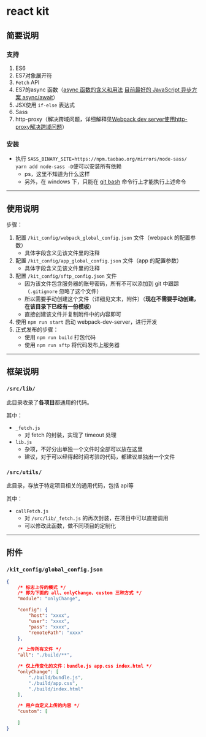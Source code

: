 # react kit

## 简要说明
### 支持
1. ES6
1. ES7对象展开符
1. `Fetch` API
1. ES7的async 函数（[async 函数的含义和用法](http://www.ruanyifeng.com/blog/2015/05/async.html) [目前最好的 JavaScript 异步方案 async/await](http://www.open-open.com/lib/view/open1448198037181.html)）
1. JSX使用 `if-else` 表达式
1. Sass
1. http-proxy（解决跨域问题，详细解释见[Webpack dev server使用http-proxy解决跨域问题](http://www.jianshu.com/p/3bdff821f859)）

### 安装
- 执行 `SASS_BINARY_SITE=https://npm.taobao.org/mirrors/node-sass/ yarn add node-sass -D`便可以安装所有依赖
    - ps，这里不知道为什么这样
    - 另外，在 windows 下，只能在 [git bash](https://git-scm.com/) 命令行上才能执行上述命令

***

## 使用说明
步骤：

1. 配置 `/kit_config/webpack_global_config.json` 文件（webpack 的配置参数）
    - 具体字段含义见该文件里的注释
1. 配置 `/kit_config/app_global_config.json` 文件（app 的配置参数）
    - 具体字段含义见该文件里的注释
1. 配置 `/kit_config/sftp_config.json` 文件
    - 因为该文件包含服务器的账号密码，所有不可以添加到 git 中跟踪（`.gitignore` 忽略了这个文件）
    - 所以需要手动创建这个文件（详细见文末，附件）（**现在不需要手动创建，在该目录下已经有一份模板**）
    - 直接创建该文件并复制附件中的内容即可
1. 使用 `npm run start` 启动 webpack-dev-server，进行开发
1. 正式发布的步骤：
    - 使用 `npm run build` 打包代码
    - 使用 `npm run sftp` 将代码发布上服务器

***

## 框架说明
### `/src/lib/`
此目录收录了**各项目**都通用的代码。

其中：
- `_fetch.js`
    - 对 fetch 的封装，实现了 timeout 处理
- `lib.js`
    - 杂项，不好分出单独一个文件时全部可以放在这里
    - 建议，对于可以经得起时间考验的代码，都建议单独出一个文件

### `/src/utils/`
此目录，存放于特定项目相关的通用代码，包括 api等

其中：
- `callFetch.js`
    - 对 `/src/lib/_fetch.js` 的再次封装，在项目中可以直接调用
    - 可以修改此函数，做不同项目的定制化

***

## 附件
### `/kit_config/global_config.json`
```json
{
    /* 标志上传的模式 */
    /* 即为下面的 all、onlyChange、custom 三种方式 */
    "module": "onlyChange",

    "config": {
        "host": "xxxx",
        "user": "xxxx",
        "pass": "xxxx",
        "remotePath": "xxxx"
    },

    /* 上传所有文件 */
    "all": "./build/**",

    /* 仅上传变化的文件：bundle.js app.css index.html */
    "onlyChange": [
        "./build/bundle.js",
        "./build/app.css",
        "./build/index.html"
    ],

    /* 用户自定义上传的内容 */
    "custom": [
        
    ]
}
```
